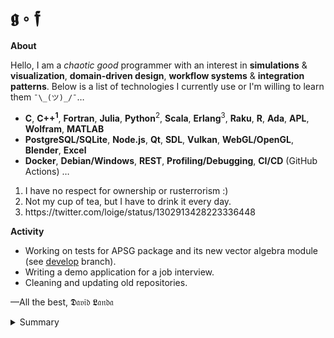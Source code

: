 # 𝖌 ∘ 𝖋

__About__

Hello, I am a _chaotic good_ programmer with an interest in  __simulations__ & __visualization__, __domain-driven design__, __workflow systems__ & __integration patterns__. Below is a list of technologies I currently use or I'm willing to learn them `¯\_(ツ)_/¯`&hellip;

- __C__, __C++<sup>1</sup>__, __Fortran__, __Julia__, __Python__<sup>2</sup>, __Scala__, __Erlang__<sup>3</sup>, __Raku__, __R__, __Ada__, __APL__, __Wolfram__, __MATLAB__
-  __PostgreSQL/SQLite__, __Node.js__, __Qt__, __SDL__, __Vulkan__, __WebGL/OpenGL__, __Blender__, __Excel__
-  __Docker__, __Debian/Windows__, __REST__, __Profiling/Debugging__, __CI/CD__ (GitHub Actions) &hellip;


<ol>
  <li>I have no respect for ownership or rusterrorism :)</li>
  <li>Not my cup of tea, but I have to drink it every day.</li>
  <li>https://twitter.com/loige/status/1302913428223336448</li>
</ol>


__Activity__
- Working on tests for APSG package and its new vector algebra module (see [develop](https://github.com/ondrolexa/apsg) branch). 
- Writing a demo application for a job interview.
- Cleaning and updating old repositories. 


  
&mdash;All the best, 𝕯𝔞𝔳𝔦𝔡 𝕷𝔞𝔫𝔡𝔞

<details>
<summary>Summary</summary>

<img src="http://www.madmusick.cz/obaly/darkthrone_under-a-funeral-moon-big.jpg" width="50%" />

</details>
